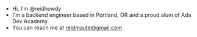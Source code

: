 - Hi, I’m @reidhowdy
- I'm a backend engineer based in Portland, OR and a proud alum of Ada Dev Academy.
- You can reach me at reidmaute@gmail.com

